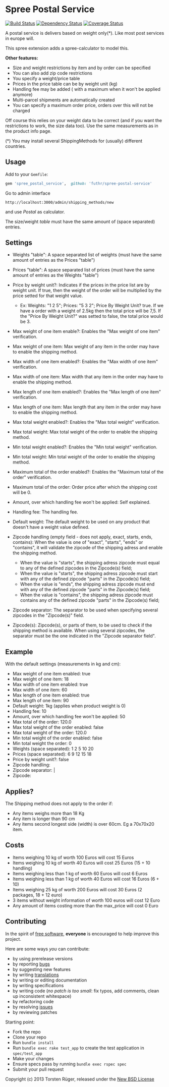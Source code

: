 # Spree Postal Service

[![Build Status](https://travis-ci.org/futhr/spree-postal-service.png)](https://travis-ci.org/futhr/spree-postal-service)
[![Dependency Status](https://gemnasium.com/futhr/spree-postal-service.png)](https://gemnasium.com/futhr/spree-postal-service)
[![Coverage Status](https://coveralls.io/repos/futhr/spree-postal-service/badge.png?branch=master)](https://coveralls.io/r/futhr/spree-postal-service)

A postal service is delivers based on weight only(*). Like most post services in europe will.

This spree extension adds a spree-calculator to model this.

**Other features:**

- Size and weight restrictions by item and by order can be specified
- You can also add zip code restrictions
- You specify a weight/price table
- Prices in the price table can be by weight unit (kg)
- Handling fee may be added ( with a maximum when it won't be applied anymore)
- Multi-parcel shipments are automatically created
- You can specify a maximum order price, orders over this will not be charged

Off course this relies on your weight data to be correct (and if you want the restrictions to work, the size data too).
Use the same measurements as in the product info page.

(*) You may install several ShippingMethods for (usually) different countries.

## Usage

Add to your `Gemfile`:
```ruby
gem 'spree_postal_service',  github: 'futhr/spree-postal-service'
```

Go to admin interface

`http://localhost:3000/admin/shipping_methods/new`

and use _Postal_ as calculator.

The size/weight _table_ must have the same amount of (space separated) entries.

## Settings

- Weights "table": A space separated list of weights (must have the same amount of entries as the Prices "table")
- Prices "table": A space separated list of prices (must have the same amount of entries as the Weights "table")
- Price by weight unit?: Indicates if the prices in the price list are by weight unit. If true, then the weight of the order will be multiplied by the price setted for that weight value.

  - Ex: Weights: "1 2 5"; Prices: "5 3 2"; Price By Weight Unit? true. If we have a order with a weight of 2.5kg then the total price will be 7,5. If the "Price By Weight Unit?" was setted to false, the total price would be 3.

- Max weight of one item enable?: Enables the "Max weight of one item" verification.
- Max weight of one item: Max weight of any item in the order may have to enable the shipping method.
- Max width of one item enabled?: Enables the "Max width of one item" verification.
- Max width of one item: Max width that any item in the order may have to enable the shipping method.
- Max length of one item enabled?: Enables the "Max length of one item" verification.
- Max length of one item: Max length that any item in the order may have to enable the shipping method.
- Max total weight enabled?: Enables the "Max total weight" verification.
- Max total weight: Max total weight of the order to enable the shipping method.
- Min total weight enabled?: Enables the "Min total weight" verification.
- Min total weight: Min total weight of the order to enable the shipping method.
- Maximum total of the order enabled?: Enables the "Maximum total of the order" verification.
- Maximum total of the order: Order price after which the shipping cost will be 0.
- Amount, over which handling fee won't be applied: Self explained.
- Handling fee: The handling fee.
- Default weight: The default weight to be used on any product that doesn't have a weight value defined.
- Zipcode handling (empty field - does not apply, exact, starts, ends, contains): When the value is one of "exact", "starts", "ends" or "contains", it will validate the zipcode of the shipping adress and enable the shipping method.

  - When the value is "starts", the shipping adress zipcode must equal to any of the defined zipcodes in the Zipcode(s) field;
  - When the value is "starts", the shipping adress zipcode must start with any of the defined zipcode "parts" in the Zipcode(s) field;
  - When the value is "ends", the shipping adress zipcode must end with any of the defined zipcode "parts" in the Zipcode(s) field;
  - When the value is "contains", the shipping adress zipcode must contains any of the defined zipcode "parts" in the Zipcode(s) field;

- Zipcode separator: The separator to be used when specifying several zipcodes in the "Zipcode(s)" field.
- Zipcode(s): Zipcode(s), or parts of them, to be used to check if the shipping method is available. When using several zipcodes, the separator must be the one indicated in the "Zipcode separator field".

## Example

With the default settings (measurements in kg and cm):

- Max weight of one item enabled: true
- Max weight of one item: 18
- Max width of one item enabled: true
- Max width of one item: 60
- Max length of one item enabled: true
- Max length of one item: 90
- Default weight: 1kg (applies when product weight is 0)
- Handling fee: 10
- Amount, over which handling fee won't be applied: 50
- Max total of the order: 120.0
- Max total weight of the order enabled: false
- Max total weight of the order: 120.0
- Min total weight of the order enabled: false
- Min total weight the order: 0
- Weights (space separated): 1 2 5 10 20
- Prices (space separated):  6 9 12 15 18
- Price by weight unit?: false
- Zipcode handling:
- Zipcode separator: |
- Zipcode:

## Applies?

The Shipping method does not apply to the order if:

- Any items weighs more than 18 Kg
- Any item is longer than 90 cm
- Any items second longest side (width) is over 60cm. Eg a 70x70x20 item.

## Costs

- Items weighing 10 kg of worth 100 Euros will cost 15 Euros
- Items weighing 10 kg of worth 40 Euros will cost 25 Euros (15 + 10 handling)
- Items weighing less than 1 kg of worth 60 Euros will cost 6 Euros
- Items weighing less than 1 kg of worth 40 Euros will cost 16 Euros (6 + 10)
- Items weighing 25 kg of worth 200 Euros will cost 30 Euros (2 packages, 18 + 12 euro)
- 3 items without weight information of worth 100 euros will cost 12 Euro
- Any amount of items costing more than the max_price will cost 0 Euro

## Contributing

In the spirit of [free software][1], **everyone** is encouraged to help improve this project.

Here are some ways *you* can contribute:

* by using prerelease versions
* by reporting [bugs][2]
* by suggesting new features
* by writing [translations][4]
* by writing or editing documentation
* by writing specifications
* by writing code (*no patch is too small*: fix typos, add comments, clean up inconsistent whitespace)
* by refactoring code
* by resolving [issues][2]
* by reviewing patches

Starting point:

* Fork the repo
* Clone your repo
* Run `bundle install`
* Run `bundle exec rake test_app` to create the test application in `spec/test_app`
* Make your changes
* Ensure specs pass by running `bundle exec rspec spec`
* Submit your pull request

Copyright (c) 2013 Torsten Rüger, released under the [New BSD License][3]

[1]: http://www.fsf.org/licensing/essays/free-sw.html
[2]: https://github.com/futhr/spree-postal-service/issues
[3]: https://github.com/futhr/spree-postal-service/tree/master/LICENSE
[4]: http://www.localeapp.com/projects/4917
